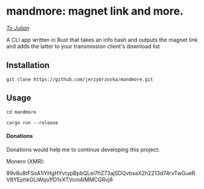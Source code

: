 # mandmore: magnet link and more. 

*[To Julian][1]*

A CLI app written in Rust that takes an info hash and outputs the magnet link and adds the latter to your transmission client's download list

## Installation
```
git clone https://github.com/jerzybrzoska/mandmore.git 

```
## Usage

```
cd mandmore 

cargo run --release
```

#### Donations

Donations would help me to continue developing this project:

Monero (XMR): 

89v8u8tFSsA1iYHgHYvtypBpbQLei7hZ73ajSDQvbsaX2h2213d74rvTwGueRV8YEphkGLiWqo1fD1xXTVcni4iMMCGRvj8

[1]: https://en.wikipedia.org/wiki/Julian_Assange
